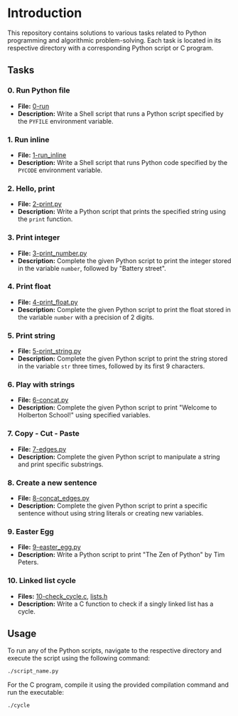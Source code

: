 # Introduction
This repository contains solutions to various tasks related to Python programming and algorithmic problem-solving. Each task is located in its respective directory with a corresponding Python script or C program.

## Tasks

### 0. Run Python file
- **File:** [0-run](./0x00/0-run)
- **Description:** Write a Shell script that runs a Python script specified by the `PYFILE` environment variable.

### 1. Run inline
- **File:** [1-run_inline](./0x00/1-run_inline)
- **Description:** Write a Shell script that runs Python code specified by the `PYCODE` environment variable.

### 2. Hello, print
- **File:** [2-print.py](./0x00/2-print.py)
- **Description:** Write a Python script that prints the specified string using the `print` function.

### 3. Print integer
- **File:** [3-print_number.py](./0x00/3-print_number.py)
- **Description:** Complete the given Python script to print the integer stored in the variable `number`, followed by "Battery street".

### 4. Print float
- **File:** [4-print_float.py](./0x00/4-print_float.py)
- **Description:** Complete the given Python script to print the float stored in the variable `number` with a precision of 2 digits.

### 5. Print string
- **File:** [5-print_string.py](./0x00/5-print_string.py)
- **Description:** Complete the given Python script to print the string stored in the variable `str` three times, followed by its first 9 characters.

### 6. Play with strings
- **File:** [6-concat.py](./0x00/6-concat.py)
- **Description:** Complete the given Python script to print "Welcome to Holberton School!" using specified variables.

### 7. Copy - Cut - Paste
- **File:** [7-edges.py](./0x00/7-edges.py)
- **Description:** Complete the given Python script to manipulate a string and print specific substrings.

### 8. Create a new sentence
- **File:** [8-concat_edges.py](./0x00/8-concat_edges.py)
- **Description:** Complete the given Python script to print a specific sentence without using string literals or creating new variables.

### 9. Easter Egg
- **File:** [9-easter_egg.py](./0x00/9-easter_egg.py)
- **Description:** Write a Python script to print "The Zen of Python" by Tim Peters.

### 10. Linked list cycle
- **Files:** [10-check_cycle.c](./0x00/10-check_cycle.c), [lists.h](./0x00/lists.h)
- **Description:** Write a C function to check if a singly linked list has a cycle.

## Usage
To run any of the Python scripts, navigate to the respective directory and execute the script using the following command:
```bash
./script_name.py
```
For the C program, compile it using the provided compilation command and run the executable:
```bash
./cycle
```

